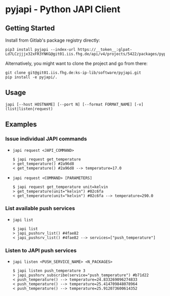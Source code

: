 # pyjapi - Python JAPI Client

## Getting Started

Install from Gitlab's package registry directly:

```console
pip3 install pyjapi --index-url https://__token__:glpat-Ld7LCzjjjx32xFR3YNKG@git01.iis.fhg.de/api/v4/projects/5422/packages/pypi/simple
```

Alternatively, you might want to clone the project and go from there:

```console
git clone git@git01.iis.fhg.de:ks-ip-lib/software/pyjapi.git
pip install -e pyjapi/.
```

## Usage

`japi [--host HOSTNAME] [--port N] [--format FORMAT_NAME] [-v] (list|listen|request)`

## Examples

### Issue individual JAPI commands

- `japi request <JAPI_COMMAND>`

    ```console
    $ japi request get_temperature
    > get_temperature() #2a96d8
    < get_temperature() #2a96d8 --> temperature=17.0
    ```

- `japi request <COMMAND> [PARAMETERS]`

    ```console
    $ japi request get_temperature unit=kelvin
    > get_temperature(unit="kelvin") #02c6fa
    < get_temperature(unit="kelvin") #02c6fa --> temperature=290.0
    ```

### List available push services

- `japi list`

    ```console
    $ japi list
    > japi_pushsrv_list() #4fae82
    < japi_pushsrv_list() #4fae82 --> services=["push_temperature"]
    ```

### Listen to JAPI push services

- `japi listen <PUSH_SERVICE_NAME> <N_PACKAGES>`

    ```console
    $ japi listen push_temperature 3
    > japi_pushsrv_subscribe(service="push_temperature") #b71d22
    < push_temperature() --> temperature=24.833269096274833
    < push_temperature() --> temperature=25.414709848078964
    < push_temperature() --> temperature=25.912073600614352
    ```
